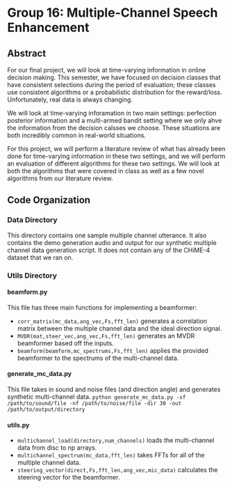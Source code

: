 
# Group 16: Multiple-Channel Speech Enhancement

## Abstract

For our final project, we will look at time-varying information in online decision making. This semester, we have focused on decision classes that have consistent selections during the period of evaluation; these classes use consistent algorithms or a probabilistic distribution for the reward/loss. Unfortunately, real data is always changing.

We will look at time-varying inforamation in two main settings: perfection posterior information and a multi-armed bandit setting where we only ahve the information from the decision calsses we choose. These situations are both incredibly common in real-world situations.

For this project, we will perform a literature review of what has already been done for time-varying information in these two settings, and we will perform an evaluation of different algorithms for these two settings. We will look at both the algorithms that were covered in class as well as a few novel algorithms from our literature review.



## Code Organization
### Data Directory
This directory contains one sample multiple channel utterance. It also contains the demo generation audio and output for our synthetic multiple channel data generation script. It does not contain any of the CHiME-4 dataset that we ran on.

### Utils Directory
#### beamform.py
This file has three main functions for implementing a beamformer:
* `corr_matrix(mc_data,ang_vec,Fs,fft_len)` generates a correlation matrix between the multiple channel data and the ideal direction signal.
* `MVDR(mat,steer_vec,ang_vec,Fs,fft_len)` generates an MVDR beamformer based off the inputs.
* `beamform(beamform,mc_spectrums,Fs,fft_len)` applies the provided beamformer to the spectrums of the multi-channel data.

#### generate_mc_data.py
This file takes in sound and noise files (and direction angle) and generates synthetic multi-channel data.
`python generate_mc_data.py -sf /path/to/sound/file -nf /path/to/noise/file -dir 30 -out /path/to/output/directory`

#### utils.py
* `multichannel_load(directory,num_channels)` loads the multi-channel data from disc to np arrays.
* `multichannel_spectrum(mc_data,fft_len)` takes FFTs for all of the multiple channel data.
* `steering_vector(direct,Fs,fft_len,ang_vec,mic_data)` calculates the steering vector for the beamformer.
